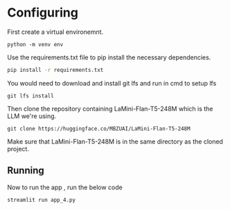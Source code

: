 # Configuring
First create a virtual environemnt.
```
python -m venv env
```
Use the requirements.txt file to pip install the necessary dependencies.

```bash
pip install -r requirements.txt
```
You would need to download and install git lfs 
and run in cmd to setup lfs
```
git lfs install 
```
Then clone the repository containing LaMini-Flan-T5-248M which is the LLM we're using.
```
git clone https://huggingface.co/MBZUAI/LaMini-Flan-T5-248M
```
Make sure that LaMini-Flan-T5-248M is in the same directory as the cloned project.
## Running
Now to run the app , run the below code
```
streamlit run app_4.py
```

